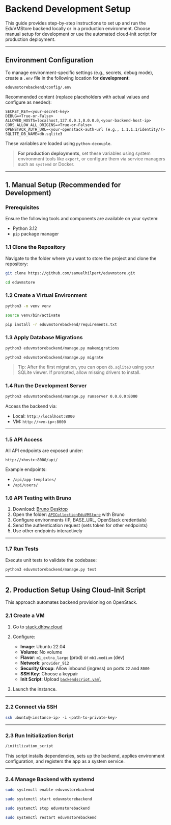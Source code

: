 # Backend Development Setup

This guide provides step-by-step instructions to set up and run the EduVMStore backend locally or in a
production environment. Choose manual setup for development or use the automated cloud-init script for
production deployment.

---

## Environment Configuration

To manage environment-specific settings (e.g., secrets, debug mode), create a `.env` file in the following
location for **development**:

```
eduvmstorebackend/config/.env
```

Recommended content (replace placeholders with actual values and configure as needed):

```dotenv
SECRET_KEY=<your-secret-key>
DEBUG=<True-or-False>
ALLOWED_HOSTS=localhost,127.0.0.1,0.0.0.0,<your-backend-host-ip>
CORS_ALLOW_ALL_ORIGINS=<True-or-False>
OPENSTACK_AUTH_URL=<your-openstack-auth-url (e.g., 1.1.1.1/identity/)>
SQLITE_DB_NAME=db.sqlite3
```

These variables are loaded using `python-decouple`.

> **For production deployments**, set these variables using system environment tools like `export`, or
> configure them via service managers such as `systemd` or Docker.

---

## 1. Manual Setup (Recommended for Development)

### Prerequisites

Ensure the following tools and components are available on your system:

* Python 3.12
* `pip` package manager

### 1.1 Clone the Repository

Navigate to the folder where you want to store the project and clone the repository:

```bash
git clone https://github.com/samuelhilpert/eduvmstore.git
```

```bash
cd eduvmstore
```

### 1.2 Create a Virtual Environment

```bash
python3 -m venv venv
```

```bash
source venv/bin/activate
```

```bash
pip install -r eduvmstorebackend/requirements.txt
```

### 1.3 Apply Database Migrations

```bash
python3 eduvmstorebackend/manage.py makemigrations
```

```bash
python3 eduvmstorebackend/manage.py migrate
```

> Tip: After the first migration, you can open `db.sqlite3` using your SQLite viewer. If prompted, allow
> missing drivers to install.

### 1.4 Run the Development Server

```bash
python3 eduvmstorebackend/manage.py runserver 0.0.0.0:8000
```

Access the backend via:

* Local: `http://localhost:8000`
* VM: `http://<vm-ip>:8000`

---

### 1.5 API Access

All API endpoints are exposed under:

`http://<host>:8000/api/`

Example endpoints:

* `/api/app-templates/`
* `/api/users/`

### 1.6 API Testing with Bruno

1. Download: [Bruno Desktop](https://www.usebruno.com/)
2. Open the folder: [`APICollectionEduVMStore`](/APICollectionEduVMStore) with Bruno
3. Configure environments (IP, BASE\_URL, OpenStack credentials)
4. Send the authentication request (sets token for other endpoints)
5. Use other endpoints interactively

---

### 1.7 Run Tests

Execute unit tests to validate the codebase:

```bash
python3 eduvmstorebackend/manage.py test
```

---

## 2. Production Setup Using Cloud-Init Script

This approach automates backend provisioning on OpenStack.

### 2.1 Create a VM

1. Go to [stack.dhbw.cloud](https://stack.dhbw.cloud/)

2. Configure:

    * **Image**: Ubuntu 22.04
    * **Volume**: No volume
    * **Flavor**: `m1_extra_large` (prod) or `mb1.medium` (dev)
    * **Network**: `provider_912`
    * **Security Group**: Allow inbound (ingress) on ports `22` and `8000`
    * **SSH Key**: Choose a keypair
    * **Init Script**: Upload [`backendscript.yaml`](/backendscript.yaml)

3. Launch the instance.

---

### 2.2 Connect via SSH

```bash
ssh ubuntu@<instance-ip> -i <path-to-private-key>
```

---

### 2.3 Run Initialization Script

```bash
/initilization_script
```

This script installs dependencies, sets up the backend, applies environment configuration, and registers the
app as a system service.

---

### 2.4 Manage Backend with systemd

```bash
sudo systemctl enable eduvmstorebackend
```

```bash
sudo systemctl start eduvmstorebackend
```

```bash
sudo systemctl stop eduvmstorebackend
```

```bash
sudo systemctl restart eduvmstorebackend
```
